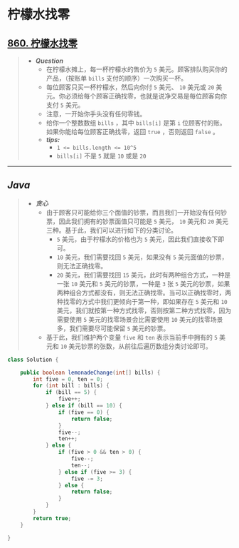 # 柠檬水找零

## [860. 柠檬水找零](https://leetcode.cn/problems/lemonade-change/)

> - ***Question***
>   - 在柠檬水摊上，每一杯柠檬水的售价为 `5` 美元。顾客排队购买你的产品，（按账单 `bills` 支付的顺序）一次购买一杯。
>   - 每位顾客只买一杯柠檬水，然后向你付 `5` 美元、 `10` 美元或 `20` 美元。你必须给每个顾客正确找零，也就是说净交易是每位顾客向你支付 `5` 美元。
>   - 注意，一开始你手头没有任何零钱。
>   - 给你一个整数数组 `bills` ，其中 `bills[i]` 是第 `i` 位顾客付的账。如果你能给每位顾客正确找零，返回 `true` ，否则返回 `false` 。
>   - ***tips:***
>     - `1 <= bills.length <= 10^5`
>     - `bills[i]` 不是 `5` 就是 `10` 或是 `20`

---

## *Java*

> - ***贪心***
>   - 由于顾客只可能给你三个面值的钞票，而且我们一开始没有任何钞票，因此我们拥有的钞票面值只可能是 `5` 美元， `10` 美元和 `20` 美元三种。基于此，我们可以进行如下的分类讨论。
>     - `5` 美元，由于柠檬水的价格也为 `5` 美元，因此我们直接收下即可。
>     - `10` 美元，我们需要找回 `5` 美元，如果没有 `5` 美元面值的钞票，则无法正确找零。
>     - `20` 美元，我们需要找回 `15` 美元，此时有两种组合方式，一种是一张 `10` 美元和 `5` 美元的钞票，一种是 `3` 张 `5` 美元的钞票，如果两种组合方式都没有，则无法正确找零。当可以正确找零时，两种找零的方式中我们更倾向于第一种，即如果存在 `5` 美元和 `10` 美元，我们就按第一种方式找零，否则按第二种方式找零，因为需要使用 `5` 美元的找零场景会比需要使用 `10` 美元的找零场景多，我们需要尽可能保留 `5` 美元的钞票。
>   - 基于此，我们维护两个变量 `five` 和 `ten` 表示当前手中拥有的 `5` 美元和 `10` 美元钞票的张数，从前往后遍历数组分类讨论即可。

```java
class Solution {

    public boolean lemonadeChange(int[] bills) {
        int five = 0, ten = 0;
        for (int bill : bills) {
            if (bill == 5) {
                five++;
            } else if (bill == 10) {
                if (five == 0) {
                    return false;
                }
                five--;
                ten++;
            } else {
                if (five > 0 && ten > 0) {
                    five--;
                    ten--;
                } else if (five >= 3) {
                    five -= 3;
                } else {
                    return false;
                }
            }
        }
        return true;
    }

}
```
